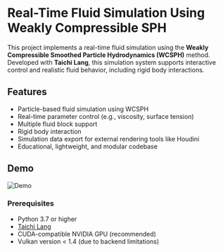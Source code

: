 # Real-Time Fluid Simulation Using Weakly Compressible SPH

This project implements a real-time fluid simulation using the **Weakly Compressible Smoothed Particle Hydrodynamics (WCSPH)** method. Developed with **Taichi Lang**, this simulation system supports interactive control and realistic fluid behavior, including rigid body interactions.

## Features

- Particle-based fluid simulation using WCSPH
- Real-time parameter control (e.g., viscosity, surface tension)
- Multiple fluid block support
- Rigid body interaction
- Simulation data export for external rendering tools like Houdini
- Educational, lightweight, and modular codebase

## Demo

![Demo](DemoSPH_2.gif)

### Prerequisites

- Python 3.7 or higher
- [Taichi Lang](https://taichi-lang.org/)
- CUDA-compatible NVIDIA GPU (recommended)
- Vulkan version < 1.4 (due to backend limitations)
